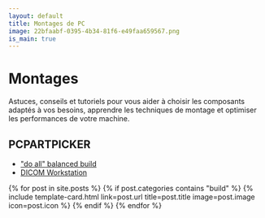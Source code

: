 ```yaml
---
layout: default
title: Montages de PC
image: 22bfaabf-0395-4b34-81f6-e49faa659567.png
is_main: true
---
```


# Montages

Astuces, conseils et tutoriels pour vous aider à choisir les composants adaptés à vos besoins, apprendre les techniques de montage et optimiser les performances de votre machine.

## PCPARTPICKER

- ["do all" balanced build](https://fr.pcpartpicker.com/b/GxL2FT)
- [DICOM Workstation](https://fr.pcpartpicker.com/b/vwcTwP)

<div class="row row-cols-1 row-cols-md-2 g-4">
{% for post in site.posts %}
  {% if post.categories contains "build" %}
    {% include template-card.html link=post.url title=post.title image=post.image icon=post.icon %}
  {% endif %}
{% endfor %}
</div>

<br>

<br>
<br>